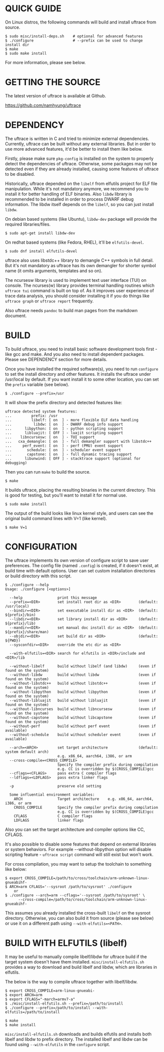 QUICK GUIDE
===========

On Linux distros, the following commands will build and install uftrace from source.

    $ sudo misc/install-deps.sh    # optional for advanced features
    $ ./configure                  # --prefix can be used to change install dir
    $ make
    $ sudo make install

For more information, please see below.


GETTING THE SOURCE
==================
The latest version of uftrace is available at Github.

  https://github.com/namhyung/uftrace


DEPENDENCY
==========

The uftrace is written in C and tried to minimize external dependencies.
Currently, uftrace can be built without any external libraries.  But in order to
use more advanced features, it'd be better to install them like below.

Firstly, please make sure `pkg-config` is installed on the system to properly
detect the dependencies of uftrace.  Otherwise, some packages may not be
detected even if they are already installed, causing some features of
uftrace to be disabled.

Historically, uftrace depended on the `libelf` from elfutils project for ELF
file manipulation.  While it's not mandatory anymore, we recommend you to
install it for better handling of ELF binaries.  Also `libdw` library is
recommended to be installed in order to process DWARF debug information.  The
libdw itself depends on the `libelf`, so you can just install `libdw`.

On debian based systems (like Ubuntu), `libdw-dev` package will provide the
required libraries/files.

    $ sudo apt-get install libdw-dev

On redhat based systems (like Fedora, RHEL), it'll be `elfutils-devel`.

    $ sudo dnf install elfutils-devel

uftrace also uses libstdc++ library to demangle C++ symbols in full detail.
But it's not mandatory as uftrace has its own demangler for shorter symbol
name (it omits arguments, templates and so on).

The ncursesw library is used to implement text user interface (TUI) on console.
The ncurses(w) library provides terminal handling routines which `uftrace tui`
command is built on top of.  As it improves user experience of trace data
analysis, you should consider installing it if you do things like `uftrace graph`
or `uftrace report` frequently.

Also uftrace needs `pandoc` to build man pages from the markdown document.


BUILD
=====

To build uftrace, you need to install basic software development tools first -
like gcc and make.  And you also need to install dependent packages. Please
see DEPENDENCY section for more details.

Once you have installed the required software(s), you need to run `configure` to set
the install directory and other features.  It installs the uftrace under /usr/local
by default. If you want install it to some other location, you can set the `prefix`
variable (see below).

    $ ./configure --prefix=/usr

It will show the prefix directory and detected features like:

    uftrace detected system features:
    ...         prefix: /usr
    ...         libelf: [ on  ] - more flexible ELF data handling
    ...          libdw: [ on  ] - DWARF debug info support
    ...      libpython: [ on  ] - python scripting support
    ...      libluajit: [ OFF ] - luajit scripting support
    ...    libncursesw: [ on  ] - TUI support
    ...   cxa_demangle: [ on  ] - full demangler support with libstdc++
    ...     perf_event: [ on  ] - perf (PMU) event support
    ...       schedule: [ on  ] - scheduler event support
    ...       capstone: [ on  ] - full dynamic tracing support
    ...      libunwind: [ OFF ] - stacktrace support (optional for debugging)

Then you can run `make` to build the source.

    $ make

It builds uftrace, placing the resulting binaries in the current directory.
This is good for testing, but you'll want to install it for normal use.

    $ sudo make install

The output of the build looks like linux kernel style, and users can see the original
build command lines with V=1 (like kernel).

    $ make V=1


CONFIGURATION
=============

The uftrace implements its own version of configure script to save user
preferences.  The config file (named `.config`) is created, if it doesn't exist,
at build time with default options.  User can set custom installation
directories or build directory with this script.

    $ ./configure --help
    Usage: ./configure [<options>]

      --help                print this message
      --prefix=<DIR>        set install root dir as <DIR>        (default: /usr/local)
      --bindir=<DIR>        set executable install dir as <DIR>  (default: ${prefix}/bin)
      --libdir=<DIR>        set library install dir as <DIR>     (default: ${prefix}/lib)
      --mandir=<DIR>        set manual doc install dir as <DIR>  (default: ${prefix}/share/man)
      --objdir=<DIR>        set build dir as <DIR>               (default: ${PWD})
      --sysconfdir=<DIR>    override the etc dir as <DIR>

      --with-elfutils=<DIR> search for elfutils in <DIR>/include and <DIR>/lib

      --without-libelf      build without libelf (and libdw)     (even if found on the system)
      --without-libdw       build without libdw                  (even if found on the system)
      --without-libstdc++   build without libstdc++              (even if found on the system)
      --without-libpython   build without libpython              (even if found on the system)
      --without-libluajit   build without libluajit              (even if found on the system)
      --without-libncurses  build without libncursesw            (even if found on the system)
      --without-capstone    build without libcapstone            (even if found on the system)
      --without-perf        build without perf event             (even if available)
      --without-schedule    build without scheduler event        (even if available)

      --arch=<ARCH>         set target architecture              (default: system default arch)
                            e.g. x86_64, aarch64, i386, or arm
      --cross-compile=<CROSS_COMPILE>
                            Specify the compiler prefix during compilation
                            e.g. CC is overridden by $(CROSS_COMPILE)gcc
      --cflags=<CFLAGS>     pass extra C compiler flags
      --ldflags=<LDFLAGS>   pass extra linker flags

      -p                    preserve old setting

      Some influential environment variables:
        ARCH                Target architecture    e.g. x86_64, aarch64, i386, or arm
        CROSS_COMPILE       Specify the compiler prefix during compilation
                            e.g. CC is overridden by $(CROSS_COMPILE)gcc
        CFLAGS              C compiler flags
        LDFLAGS             linker flags

Also you can set the target architecture and compiler options like CC, CFLAGS.

It's also possible to disable some features that depend on external libraries or
system behaviors.  For example --without-libpython option will disable scripting
feature - `uftrace script` command will still exist but won't work.

For cross compilation, you may want to setup the toolchain to something like below:

    $ export CROSS_COMPILE=/path/to/cross/toolchain/arm-unknown-linux-gnueabihf-
    $ ARCH=arm CFLAGS='--sysroot /path/to/sysroot' ./configure
        or
    $ ./configure --arch=arm --cflags='--sysroot /path/to/sysroot' \
          --cross-compile=/path/to/cross/toolchain/arm-unknown-linux-gnueabihf-

This assumes you already installed the cross-built `libelf` on the sysroot
directory.  Otherwise, you can also build it from source (please see below) or
use it on a different path using `--with-elfutils=<PATH>`.


BUILD WITH ELFUTILS (libelf)
============================

It may be useful to manually compile libelf/libdw for uftrace build if the
target system doesn't have them installed.  `misc/install-elfutils.sh` provides
a way to download and build libelf and libdw, which are libraries in elfutils.

The below is the way to compile uftrace together with libelf/libdw.

    $ export CROSS_COMPILE=arm-linux-gnueabi-
    $ export ARCH=arm
    $ export CFLAGS="-march=armv7-a"
    $ ./misc/install-elfutils.sh --prefix=/path/to/install
    $ ./configure --prefix=/path/to/install --with-elfutils=/path/to/install

    $ make
    $ make install

`misc/install-elfutils.sh` downloads and builds elfutils and installs both
libelf and libdw to prefix directory.  The installed libelf and libdw can be
found using `--with-elfutils` in the `configure` script.
